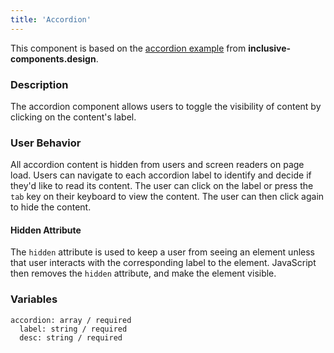 ```yaml
---
title: 'Accordion'
---
```


This component is based on the [accordion example](https://inclusive-components.design/collapsible-sections/) from **inclusive-components.design**.

### Description
The accordion component allows users to toggle the visibility of content by clicking on the content's label.

### User Behavior
All accordion content is hidden from users and screen readers on page load. Users can navigate to each accordion label to identify and decide if they'd like to read its content. The user can click on the label or press the `tab` key on their keyboard to view the content. The user can then click again to hide the content.

#### Hidden Attribute
The `hidden` attribute is used to keep a user from seeing an element unless that user interacts with the corresponding label to the element. JavaScript then removes the `hidden` attribute, and make the element visible.

### Variables
~~~
accordion: array / required
  label: string / required
  desc: string / required
~~~
